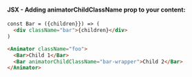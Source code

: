 #### JSX - Adding animatorChildClassName prop to your content:

```html
const Bar = ({children}}) => (
  <div className="bar">{children}</div>
)

<Animator className="foo">
  <Bar>Child 1</Bar>
  <Bar animatorChildClassName="bar-wrapper">Child 2</Bar>
</Animator>
```
